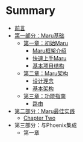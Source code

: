 # Summary

* [前言](README.md)
* [第一部分：Maru基础](chapter1.md)
    * [第一章：初始Maru](chapter-one.md)
        * [Maru框架介绍](maru.md)
        * [快速上手Maru](快速上手maru.md)
        * [基本项目结构](基本项目结构.md)
    * [第二章：Maru架构](第二章：maru架构.md)
        * [设计理念](设计理念.md)
        * [基本架构](基本架构.md)
    * [第三章：功能指南](第三章：功能指南.md)
        * [路由](路由.md)
* [第二部分：Maru最佳实践](part-two.md)
    * [Chapter Two](chapter-two.md)
* 第三部分：与Phoenix集成
    * 第一章

